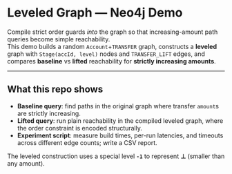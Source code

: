 # Leveled Graph — Neo4j Demo

Compile strict order guards *into* the graph so that increasing-amount path queries become simple reachability.  
This demo builds a random `Account`+`TRANSFER` graph, constructs a **leveled** graph with `Stage(accId, level)` nodes and `TRANSFER_LIFT` edges, and compares **baseline** vs **lifted** reachability for **strictly increasing amounts**.

---

## What this repo shows

- **Baseline query**: find paths in the original graph where transfer `amount`s are strictly increasing.
- **Lifted query**: run plain reachability in the compiled leveled graph, where the order constraint is encoded structurally.
- **Experiment script**: measure build times, per-run latencies, and timeouts across different edge counts; write a CSV report.

The leveled construction uses a special level **`-1`** to represent **⊥** (smaller than any amount).

